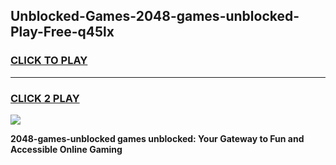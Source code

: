 
## Unblocked-Games-2048-games-unblocked-Play-Free-q45lx
<h3>
<a href="https://premium76.site?title=2048-games-unblocked&ref=23A">CLICK TO PLAY</a></h3>
<hr>

<h3>
<a href="https://premium76.site?title=2048-games-unblocked&ref=23A">CLICK 2 PLAY</a>
  
</h3>

<a href="https://premium76.site?title=2048-games-unblocked&ref=23A"><img src="https://clearcache.store/games.png"></a>


**2048-games-unblocked games unblocked: Your Gateway to Fun and Accessible Online Gaming**
